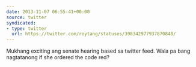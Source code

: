 ```yaml
---
date: 2013-11-07 06:55:41+00:00
source: twitter
syndicated:
- type: twitter
  url: https://twitter.com/roytang/statuses/398342977937870848/
---
```


Mukhang exciting ang senate hearing based sa twitter feed. Wala pa bang nagtatanong if she ordered the code red?